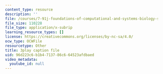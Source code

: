 ```yaml
---
content_type: resource
description: ''
file: /courses/7-91j-foundations-of-computational-and-systems-biology-spring-2014/96d223c6b1b4713786c664523afdbaed_KYQ2dPW5nEU.srt
file_size: 110228
file_type: application/x-subrip
learning_resource_types: []
license: https://creativecommons.org/licenses/by-nc-sa/4.0/
ocw_type: OCWFile
resourcetype: Other
title: 3play caption file
uid: 96d223c6-b1b4-7137-86c6-64523afdbaed
video_metadata:
  youtube_id: null
---
```

